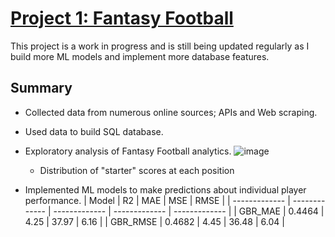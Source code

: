 # [Project 1: Fantasy Football](https://github.com/brock-ricker/fantasy_football)

This project is a work in progress and is still being updated regularly as I build more ML models and implement more database features.

Summary
---
* Collected data from numerous online sources; APIs and Web scraping.

* Used data to build SQL database.

* Exploratory analysis of Fantasy Football analytics.
![image](https://user-images.githubusercontent.com/99829862/178310349-d1f9e728-06e5-4cb8-a297-4f147048f94e.png)
  * Distribution of "starter" scores at each position

* Implemented ML models to make predictions about individual player performance.
| Model | R2 | MAE | MSE | RMSE |
| ------------- | ------------- | ------------- | ------------- | ------------- |
| GBR_MAE | 0.4464 | 4.25 | 37.97 | 6.16 |
| GBR_RMSE | 0.4682 | 4.45 | 36.48 | 6.04 |
